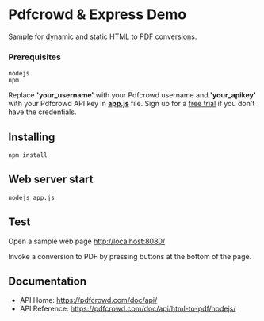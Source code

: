 # Pdfcrowd & Express Demo

Sample for dynamic and static HTML to PDF conversions.

### Prerequisites

```
nodejs
npm
```

Replace **'your_username'** with your Pdfcrowd username and **'your_apikey'** with your Pdfcrowd API key in **[app.js](app.js#L55)** file. Sign up for a [free trial](https://pdfcrowd.com/user/sign_up/?pid=api-trial2) if you don't have the credentials.

## Installing

```
npm install
```

## Web server start

```
nodejs app.js
```

## Test

   Open a sample web page <http://localhost:8080/>

   Invoke a conversion to PDF by pressing buttons at the bottom of the page.

## Documentation

* API Home:  <https://pdfcrowd.com/doc/api/>
* API Reference:  <https://pdfcrowd.com/doc/api/html-to-pdf/nodejs/>
